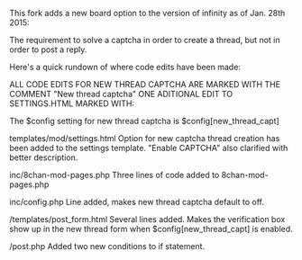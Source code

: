 
This fork adds a new board option to the version of infinity as of Jan. 28th 2015:

The requirement to solve a captcha in order to create a thread, but not in order to post a reply.

Here's a quick rundown of where code edits have been made:

ALL CODE EDITS FOR NEW THREAD CAPTCHA ARE MARKED WITH THE COMMENT "New thread captcha"
ONE ADITIONAL EDIT TO SETTINGS.HTML MARKED WITH:
<!--Added explanation to clarify purpose of "Enable CAPTCHA" now that "Enable CAPTCHA for new thread creation only" also exists-->
The $config setting for new thread captcha is $config[new_thread_capt]

templates/mod/settings.html
Option for new captcha thread creation has been added to the settings template.
"Enable CAPTCHA" also clarified with better description.

inc/8chan-mod-pages.php
Three lines of code added to 8chan-mod-pages.php

inc/config.php
Line added, makes new thread captcha default to off.

/templates/post_form.html
Several lines added. Makes the verification box show up in the new thread form
when $config[new_thread_capt] is enabled. 

/post.php
Added two new conditions to if statement.
